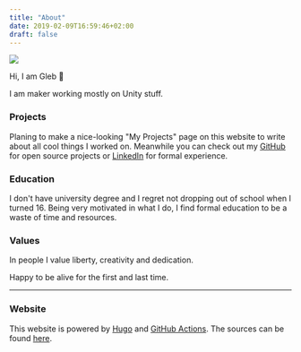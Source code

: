 ```yaml
---
title: "About"
date: 2019-02-09T16:59:46+02:00
draft: false
---
```

![](https://skibitsky.com/images/me.png)

Hi, I am Gleb 👋

I am maker working mostly on Unity stuff. 

### Projects
Planing to make a nice-looking "My Projects" page on this website to write about all cool things I worked on. Meanwhile you can check out my [GitHub](https://github.com/skibitsky) for open source projects or [LinkedIn](https://linkedin.com/in/skibitsky/) for formal experience.

### Education
I don't have university degree and I regret not dropping out of school when I turned 16. Being very motivated in what I do, I find formal education to be a waste of time and resources. 

### Values
In people I value liberty, creativity and dedication. 

Happy to be alive for the first and last time.

---
### Website
This website is powered by [Hugo](https://gohugo.io) and [GitHub Actions](https://github.com/skibitsky/skibitsky.github.io/actions). The sources can be found [here](https://github.com/skibitsky/skibitsky.github.io).